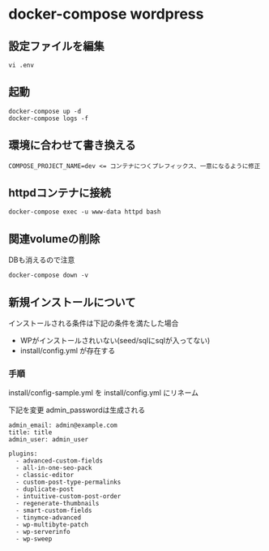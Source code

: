 # docker-compose wordpress

## 設定ファイルを編集

```
vi .env
```



## 起動

```
docker-compose up -d
docker-compose logs -f
```

## 環境に合わせて書き換える

```
COMPOSE_PROJECT_NAME=dev <= コンテナにつくプレフィックス、一意になるように修正
```

## httpdコンテナに接続

```
docker-compose exec -u www-data httpd bash
```


## 関連volumeの削除

DBも消えるので注意

```
docker-compose down -v
```

## 新規インストールについて

インストールされる条件は下記の条件を満たした場合
* WPがインストールされいない(seed/sqlにsqlが入ってない)
* install/config.yml が存在する

### 手順

install/config-sample.yml を install/config.yml にリネーム

下記を変更 admin_passwordは生成される

```
admin_email: admin@example.com
title: title
admin_user: admin_user

plugins:
  - advanced-custom-fields
  - all-in-one-seo-pack
  - classic-editor
  - custom-post-type-permalinks
  - duplicate-post
  - intuitive-custom-post-order
  - regenerate-thumbnails
  - smart-custom-fields
  - tinymce-advanced
  - wp-multibyte-patch
  - wp-serverinfo
  - wp-sweep
```